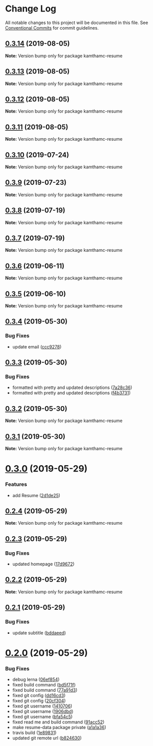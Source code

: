 # Change Log

All notable changes to this project will be documented in this file.
See [Conventional Commits](https://conventionalcommits.org) for commit guidelines.

## [0.3.14](https://github.com/kamthamc/resume/compare/v0.3.13...v0.3.14) (2019-08-05)

**Note:** Version bump only for package kamthamc-resume





## [0.3.13](https://github.com/kamthamc/resume/compare/v0.3.12...v0.3.13) (2019-08-05)

**Note:** Version bump only for package kamthamc-resume





## [0.3.12](https://github.com/kamthamc/resume/compare/v0.3.11...v0.3.12) (2019-08-05)

**Note:** Version bump only for package kamthamc-resume





## [0.3.11](https://github.com/kamthamc/resume/compare/v0.3.10...v0.3.11) (2019-08-05)

**Note:** Version bump only for package kamthamc-resume





## [0.3.10](https://github.com/kamthamc/resume/compare/v0.3.9...v0.3.10) (2019-07-24)

**Note:** Version bump only for package kamthamc-resume





## [0.3.9](https://github.com/kamthamc/resume/compare/v0.3.8...v0.3.9) (2019-07-23)

**Note:** Version bump only for package kamthamc-resume





## [0.3.8](https://github.com/kamthamc/resume/compare/v0.3.7...v0.3.8) (2019-07-19)

**Note:** Version bump only for package kamthamc-resume





## [0.3.7](https://github.com/kamthamc/resume/compare/v0.3.6...v0.3.7) (2019-07-19)

**Note:** Version bump only for package kamthamc-resume





## [0.3.6](https://github.com/kamthamc/resume/compare/v0.3.5...v0.3.6) (2019-06-11)

**Note:** Version bump only for package kamthamc-resume





## [0.3.5](https://github.com/kamthamc/resume/compare/v0.3.4...v0.3.5) (2019-06-10)

**Note:** Version bump only for package kamthamc-resume





## [0.3.4](https://github.com/kamthamc/resume/compare/v0.3.3...v0.3.4) (2019-05-30)


### Bug Fixes

* update email ([ccc9278](https://github.com/kamthamc/resume/commit/ccc9278))





## [0.3.3](https://github.com/kamthamc/resume/compare/v0.3.2...v0.3.3) (2019-05-30)


### Bug Fixes

* formatted with pretty and updated descriptions ([7a28c36](https://github.com/kamthamc/resume/commit/7a28c36))
* formatted with pretty and updated descriptions ([f4b3731](https://github.com/kamthamc/resume/commit/f4b3731))





## [0.3.2](https://github.com/kamthamc/resume/compare/v0.3.1...v0.3.2) (2019-05-30)

**Note:** Version bump only for package kamthamc-resume





## [0.3.1](https://github.com/kamthamc/resume/compare/v0.3.0...v0.3.1) (2019-05-30)

**Note:** Version bump only for package kamthamc-resume





# [0.3.0](https://github.com/kamthamc/resume/compare/v0.2.4...v0.3.0) (2019-05-29)


### Features

* add Resume ([2d1de25](https://github.com/kamthamc/resume/commit/2d1de25))





## [0.2.4](https://github.com/kamthamc/resume/compare/v0.2.3...v0.2.4) (2019-05-29)

**Note:** Version bump only for package kamthamc-resume





## [0.2.3](https://github.com/kamthamc/resume/compare/v0.2.2...v0.2.3) (2019-05-29)


### Bug Fixes

* updated homepage ([17d9672](https://github.com/kamthamc/resume/commit/17d9672))





## [0.2.2](https://github.com/kamthamc/resume/compare/v0.2.1...v0.2.2) (2019-05-29)

**Note:** Version bump only for package kamthamc-resume





## [0.2.1](https://github.com/kamthamc/resume/compare/v0.2.0...v0.2.1) (2019-05-29)


### Bug Fixes

* update subtitle ([bddaeed](https://github.com/kamthamc/resume/commit/bddaeed))





# [0.2.0](https://github.com/kamthamc/resume/compare/0.0.1...0.2.0) (2019-05-29)


### Bug Fixes

* debug lerna ([06ef854](https://github.com/kamthamc/resume/commit/06ef854))
* fixed build command ([bd5f71f](https://github.com/kamthamc/resume/commit/bd5f71f))
* fixed build command ([77a91d3](https://github.com/kamthamc/resume/commit/77a91d3))
* fixed git config ([dd16cd3](https://github.com/kamthamc/resume/commit/dd16cd3))
* fixed git config ([20cf304](https://github.com/kamthamc/resume/commit/20cf304))
* fixed git username ([1410706](https://github.com/kamthamc/resume/commit/1410706))
* fixed git username ([1906dbd](https://github.com/kamthamc/resume/commit/1906dbd))
* fixed git username ([bfa54c5](https://github.com/kamthamc/resume/commit/bfa54c5))
* fixed read me and build command ([91acc52](https://github.com/kamthamc/resume/commit/91acc52))
* make resume-data package private ([a1a1a36](https://github.com/kamthamc/resume/commit/a1a1a36))
* travis build ([1e89831](https://github.com/kamthamc/resume/commit/1e89831))
* updated git remote url ([b824630](https://github.com/kamthamc/resume/commit/b824630))
